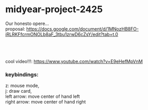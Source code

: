 # midyear-project-2425
Our honesto opere... \
proposal: https://docs.google.com/document/d/1MNozHB8FO-iRLRKFfcrmONOLb8aF_3tbu1zrwD6cZsY/edit?tab=t.0 \
\
\
\
\
cool video!!!: https://www.youtube.com/watch?v=E9eHefMpVnM

### keybindings:
z: mouse mode,\
j: draw card,\
left arrow: move center of hand left\
right arrow: move center of hand right

